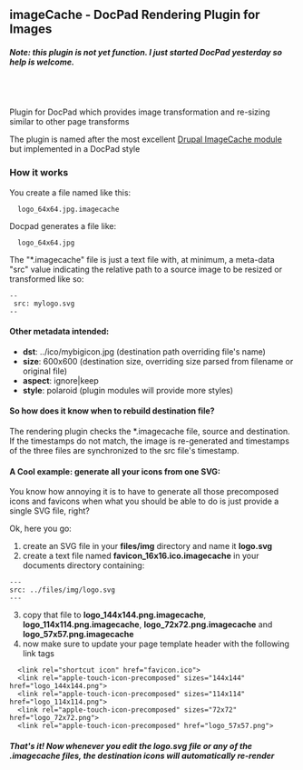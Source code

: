 ## imageCache - DocPad Rendering Plugin for Images


##### Note: this plugin is not yet function. I just started DocPad yesterday so help is welcome.

<br><br>

Plugin for DocPad which provides image transformation and re-sizing similar to other page transforms

The plugin is named after the most excellent [Drupal ImageCache module](http://drupal.org/project/imagecache) but implemented in a DocPad style


### How it works

You create a file named like this:

```
  logo_64x64.jpg.imagecache
```

Docpad generates a file like:

```
  logo_64x64.jpg
```

The "*.imagecache" file is just a text file with, at minimum, a meta-data "src" value indicating the relative path to a source image to be resized or transformed like so:


```
--
 src: mylogo.svg
--
```

#### Other metadata intended:

* __dst__: ../ico/mybigicon.jpg (destination path overriding file's name)
* __size__: 600x600 (destination size, overriding size parsed from filename or original file)
* __aspect__: ignore|keep
* __style__: polaroid (plugin modules will provide more styles)


#### So how does it know when to rebuild destination file?

The rendering plugin checks the *.imagecache file, source and destination. If the timestamps do not match, the image is re-generated and timestamps of the three files are synchronized to the src file's timestamp.

#### A Cool example: generate all your icons from one SVG:

 You know how annoying it is to have to generate all those precomposed icons and favicons when what you should be able to do is just provide a single SVG file, right?

 Ok, here you go:

 1. create an SVG file in your __files/img__ directory and name it __logo.svg__
 2. create a text file named __favicon_16x16.ico.imagecache__ in your documents directory containing:

```
---
src: ../files/img/logo.svg 
---
```

3. copy that file to __logo_144x144.png.imagecache__, __logo_114x114.png.imagecache__, __logo_72x72.png.imagecache__ and __logo_57x57.png.imagecache__
4. now make sure to update your page template header with the following link tags

```
  <link rel="shortcut icon" href="favicon.ico">
  <link rel="apple-touch-icon-precomposed" sizes="144x144" href="logo_144x144.png">
  <link rel="apple-touch-icon-precomposed" sizes="114x114" href="logo_114x114.png">
  <link rel="apple-touch-icon-precomposed" sizes="72x72" href="logo_72x72.png">
  <link rel="apple-touch-icon-precomposed" href="logo_57x57.png">
```

##### That's it! Now whenever you edit the *logo.svg* file or any of the *.imagecache* files, the destination icons will automatically re-render

